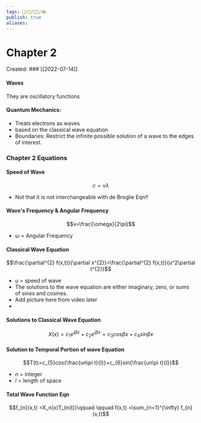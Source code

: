 ```yaml
---
tags: 🧠️/📝️/👨‍🏫/📥️
publish: true
aliases: 
---
```

# Chapter 2
Created: ### [[2022-07-14]]


#### Waves
They are oscillatory functions

#### Quantum Mechanics:
* Treats electrons as waves
* based on the classical wave equation
* Boundaries: Restrict the infinite possible solution of a wave to the edges of interest.


### Chapter 2 Equations
#### Speed of Wave

$$c=v\lambda$$
* Not that it is not interchangeable with de Broglie Eqn!!

#### Wave's Frequency & Angular Frequency
$$v=\frac{\omega}{2\pi}$$
* $\omega$ = Angular Frequency

#### Classical Wave Equation
$$\frac{\partial^{2} f(x,t)}{\partial x^{2}}=\frac{\partial^{2} f(x,t)}{u^2\partial t^{2}}$$
* $u$ = speed of wave
* The solutions to the wave equation are either imaginary, zero, or sums of sines and cosines.
* Add picture here from video later
* 
#### Solutions to Classical Wave Equation

$$X(x)=c_{1}e^{i\beta x}+ c_{2}e^{i\beta x} = c_{3}cos{\beta x}+c_{4}sin{\beta x}$$
#### Solution to Temporal Portion of wave Equation
$$T(t)=c_{5}cos{\frac{un\pi t}{l}}+c_{6}sin{\frac{un\pi t}{l}}$$
* $n$ = integer
* $l$ = length of space

#### Total Wave Function Eqn
$$f_{n}(x,t) =X_n(x)T_{n(t)}\qquad \qquad f(x,t) =\sum_{n=1}^{\infty} f_{n}(x,t)$$

